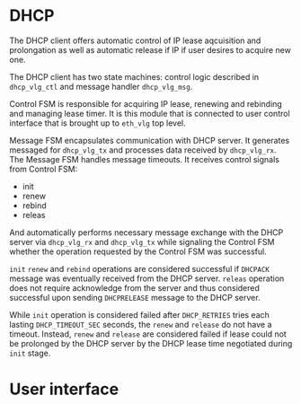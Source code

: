 # DHCP

The DHCP client offers automatic control of IP lease aqcuisition and prolongation as well as automatic release if IP if user desires to acquire new one.

The DHCP client has two state machines: control logic described in `dhcp_vlg_ctl` and message handler `dhcp_vlg_msg`. 

Control FSM is responsible for acquiring IP lease, renewing and rebinding and managing lease timer. It is this module that is connected to user control interface that is brought up to `eth_vlg` top level.

Message FSM encapsulates communication with DHCP server. It generates messaged for `dhcp_vlg_tx` and processes data received by `dhcp_vlg_rx`. The Message FSM handles message timeouts. It receives control signals from Control FSM:

- init
- renew
- rebind
- releas

And automatically performs necessary message exchange with the DHCP server via `dhcp_vlg_rx` and `dhcp_vlg_tx` while signaling the Control FSM whether the operation requested by the Control FSM was successful.

`init` `renew` and `rebind` operations are considered successful if `DHCPACK` message was eventually received from the DHCP server. `releas` operation does not require acknowledge from the server and thus considered successful upon sending `DHCPRELEASE` message to the DHCP server. 
  
While `init` operation is considered failed after `DHCP_RETRIES` tries each lasting `DHCP_TIMEOUT_SEC` seconds, the `renew` and `release` do not have a timeout. Instead, `renew` and `release` are considered failed if lease could not be prolonged by the DHCP server by the DHCP lease time negotiated during `init` stage.

# User interface

